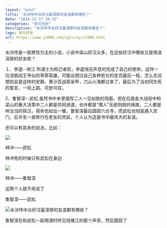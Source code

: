```yaml
---
layout: "post"
title: "水浒传中众好汉最深厚的友谊都有哪些？"
date: "2018-12-17 16:15"
categories: "宋元历史"
description: "水浒传中众好汉最深厚的友谊都有哪些？"
tags: 宋元历史
url: https://www.y5000.com/zgls/sy/11089.html
---
```






水浒传是一部男性为主的小说，小说中梁山好汉众多，在这些好汉中哪些又是情谊深厚的好友呢？

１、李逵--宋江
所谓士为知己者死，李逵悄无声息的完成了自己的使命，这样一位活脱阎王爷似的草莽英雄，可能设想过自己各种悲壮的走完最后一程，怎么也没想到会是这样的安静，黄沙百战穿金甲，刀山火海都过来了，最后为了当初同生死的誓言，一同上路，可悲可叹。

2、鲁智深--武松
虽然书中未曾描写二人一见如故的场面，但在后面各大战役中和梁山的重大决策中二人都是共同进退，也许都是“僧人”无欲则刚的缘故，二人都是响当当的铁汉，宿命也如出一辙，鲁智深最后圆寂六合寺，而武松也彻底遁入空门，后半生一直修行在老友的灵前，个人认为这是书中最伟大的友谊。

还可以有其余的说法，比如：

![](https://img.y5000.com/uploads/allimg/170117/15220Q457-0.jpg)

林冲——武松

林冲死的时候只有武松在身边

![](https://img.y5000.com/uploads/allimg/170117/15220Q553-1.jpg)

林冲——鲁智深

这两个人就不用说了

鲁智深——武松

![水浒传中众好汉最深厚的友谊都有哪些？](/uploads/allimg/170117/6-1F11G51925449.JPG)

鲁智深在和武松一起喝酒时听见钱塘江的那个声音，然后圆寂了
